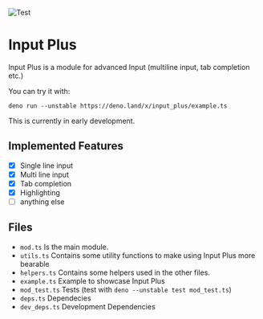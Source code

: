 ![Test](https://github.com/ModProg/input_plus/workflows/Deno/badge.svg)

# Input Plus

Input Plus is a module for advanced Input (multiline input, tab completion etc.)

You can try it with:

```
deno run --unstable https://deno.land/x/input_plus/example.ts
```

This is currently in early development.

## Implemented Features

- [x] Single line input
- [x] Multi line input
- [x] Tab completion
- [x] Highlighting
- [ ] anything else

## Files

- `mod.ts` Is the main module.
- `utils.ts` Contains some utility functions to make using Input Plus more bearable
- `helpers.ts` Contains some helpers used in the other files.
- `example.ts` Example to showcase Input Plus
- `mod_test.ts` Tests (test with `deno --unstable test mod_test.ts`)
- `deps.ts` Dependecies
- `dev_deps.ts` Development Dependencies
